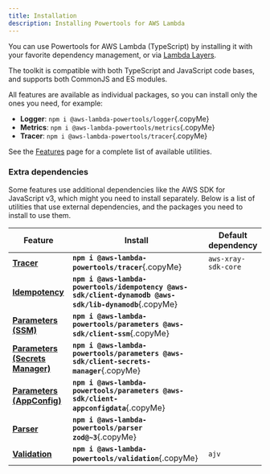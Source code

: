 ```yaml
---
title: Installation
description: Installing Powertools for AWS Lambda
---
```


<!-- markdownlint-disable MD043 -->

You can use Powertools for AWS Lambda (TypeScript) by installing it with your favorite dependency management, or via [Lambda Layers](./lambda-layers.md).

The toolkit is compatible with both TypeScript and JavaScript code bases, and supports both CommonJS and ES modules.

All features are available as individual packages, so you can install only the ones you need, for example:

* **Logger**: `npm i @aws-lambda-powertools/logger`{.copyMe}
* **Metrics**: `npm i @aws-lambda-powertools/metrics`{.copyMe}
* **Tracer**: `npm i @aws-lambda-powertools/tracer`{.copyMe}

See the [Features](../features/index.md) page for a complete list of available utilities.

### Extra dependencies

Some features use additional dependencies like the AWS SDK for JavaScript v3, which might you need to install separately. Below is a list of utilities that use external dependencies, and the packages you need to install to use them.

| Feature                                                              | Install                                                                                                           | Default dependency  |
| -------------------------------------------------------------------- | ----------------------------------------------------------------------------------------------------------------- | ------------------- |
| **[Tracer](../features/tracer.md)**                                   | **`npm i @aws-lambda-powertools/tracer`**{.copyMe}                                                     | `aws-xray-sdk-core` |
| **[Idempotency](../features/idempotency.md)**                         | **`npm i @aws-lambda-powertools/idempotency @aws-sdk/client-dynamodb @aws-sdk/lib-dynamodb`**{.copyMe} |                     |
| **[Parameters (SSM)](../features/parameters.md)**                     | **`npm i @aws-lambda-powertools/parameters @aws-sdk/client-ssm`**{.copyMe}                             |                     |
| **[Parameters (Secrets Manager)](../features/parameters.md)**         | **`npm i @aws-lambda-powertools/parameters @aws-sdk/client-secrets-manager`**{.copyMe}                 |                     |
| **[Parameters (AppConfig)](../features/parameters.md)**               | **`npm i @aws-lambda-powertools/parameters @aws-sdk/client-appconfigdata`**{.copyMe}                   |                     |
| **[Parser](../features/parser.md)**                                   | **`npm i @aws-lambda-powertools/parser zod@~3`**{.copyMe}                                              |                     |
| **[Validation](../features/validation.md)**                           | **`npm i @aws-lambda-powertools/validation`**{.copyMe}                                                 | `ajv`               |
